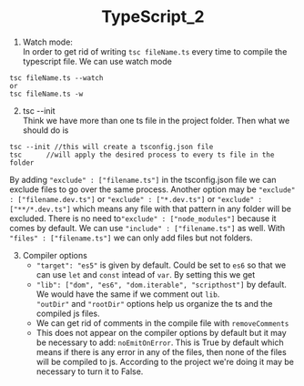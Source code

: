 <h1 align="center">TypeScript_2</h1>

1. Watch mode:<br/>
   In order to get rid of writing `tsc fileName.ts` every time to compile the typescript file. We can use watch mode
```
tsc fileName.ts --watch
or 
tsc fileName.ts -w
```
2. tsc --init<br/>
Think we have more than one ts file in the project folder. Then what we should do is 
```
tsc --init //this will create a tsconfig.json file
tsc      //will apply the desired process to every ts file in the folder
```
By adding `"exclude" : ["filename.ts"]` in the tsconfig.json file we can exclude files to go over the same process. Another option may be  `"exclude" : ["filename.dev.ts"]` or `"exclude" : ["*.dev.ts"]` or `"exclude" : ["**/*.dev.ts"]` which means any file with that pattern in any folder will be excluded. There is no need to`"exclude" : ["node_modules"]` because it comes by default. We can use `"include" : ["filename.ts"]` as well. With `"files" : ["filename.ts"]` we can only add files but not folders.

3. Compiler options<br/>
   * `"target": "es5"` is given by default. Could be set to `es6` so that we can use `let` and `const` intead of `var`. By setting this we get 
   * `"lib": ["dom", "es6", "dom.iterable", "scripthost"]` by default. We would have the same if we comment out `lib`.<br/>
   `"outDir"`  and `"rootDir"` options help us organize the ts and the compiled js files.<br/>
   * We can get rid of comments in the compile file with `removeComments`<br/>
   * This does not appear on the compiler options by default but it may be necessary to add: `noEmitOnError`. This is True by default which means if there is any error in any of the files, then none of the files will be compiled to js. According to the project we're doing it may be necessary to turn it to False.<br/>
   
